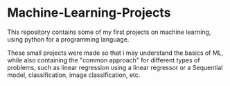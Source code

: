 # Machine-Learning-Projects
This repository contains some of my first projects on machine learning, using python for a programming language.

These small projects were made so that i may understand the basics of ML, while also containing the  "common approach" for different types of problems,
such as linear regression using a linear regressor or a Sequential model, classification, image classification, etc.
